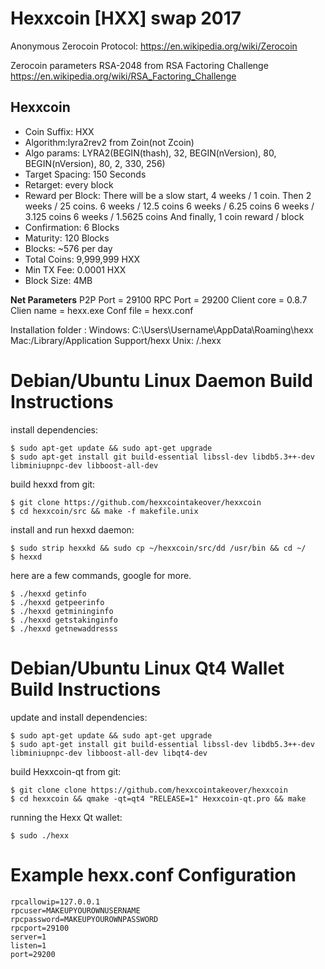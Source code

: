 


# **Hexxcoin [HXX] swap 2017**

Anonymous Zerocoin Protocol:
https://en.wikipedia.org/wiki/Zerocoin

Zerocoin  parameters RSA-2048 from RSA Factoring Challenge
https://en.wikipedia.org/wiki/RSA_Factoring_Challenge

Hexxcoin
----------------
* Coin Suffix: HXX
* Algorithm:lyra2rev2 from Zoin(not Zcoin)
* Algo params: LYRA2(BEGIN(thash), 32, BEGIN(nVersion), 80, BEGIN(nVersion), 80, 2, 330, 256)
* Target Spacing: 150 Seconds
* Retarget: every block
* Reward per Block: 
	There will be a slow start, 4 weeks / 1 coin.
	Then 2 weeks / 25 coins.
	6 weeks / 12.5 coins
	6 weeks / 6.25 coins
	6 weeks / 3.125 coins
	6 weeks / 1.5625 coins
	And finally, 1 coin reward / block
* Confirmation: 6 Blocks
* Maturity: 120 Blocks
* Blocks: ~576 per day
* Total Coins: 9,999,999 HXX
* Min TX Fee: 0.0001 HXX
* Block Size: 4MB


**Net Parameters**
P2P Port = 29100
RPC Port = 29200
Client core = 0.8.7
Clien name = hexx.exe
Conf file = hexx.conf

Installation folder :
Windows: C:\Users\Username\AppData\Roaming\hexx
Mac:/Library/Application Support/hexx
Unix: /.hexx




Debian/Ubuntu Linux Daemon Build Instructions
================================================

install dependencies:

    $ sudo apt-get update && sudo apt-get upgrade
    $ sudo apt-get install git build-essential libssl-dev libdb5.3++-dev libminiupnpc-dev libboost-all-dev

build hexxd from git:

    $ git clone https://github.com/hexxcointakeover/hexxcoin
    $ cd hexxcoin/src && make -f makefile.unix
   
install and run hexxd daemon:

    $ sudo strip hexxkd && sudo cp ~/hexxcoin/src/dd /usr/bin && cd ~/
    $ hexxd

here are a few commands, google for more.

    $ ./hexxd getinfo
    $ ./hexxd getpeerinfo
    $ ./hexxd getmininginfo
    $ ./hexxd getstakinginfo
    $ ./hexxd getnewaddresss
	

Debian/Ubuntu Linux Qt4 Wallet Build Instructions
================================================

update and install dependencies:

    $ sudo apt-get update && sudo apt-get upgrade
    $ sudo apt-get install git build-essential libssl-dev libdb5.3++-dev libminiupnpc-dev libboost-all-dev libqt4-dev
build Hexxcoin-qt from git:

    $ git clone clone https://github.com/hexxcointakeover/hexxcoin
    $ cd hexxcoin && qmake -qt=qt4 "RELEASE=1" Hexxcoin-qt.pro && make
 
running the Hexx Qt wallet:

    $ sudo ./hexx
    


Example hexx.conf Configuration
===================================================

	rpcallowip=127.0.0.1
	rpcuser=MAKEUPYOUROWNUSERNAME
	rpcpassword=MAKEUPYOUROWNPASSWORD
	rpcport=29100
	server=1
	listen=1
	port=29200


